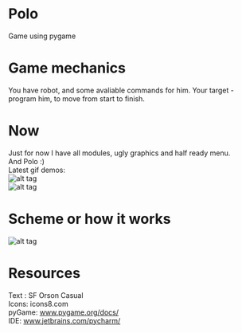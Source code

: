 # Polo
Game using pygame
# Game mechanics 
You have robot, and some avaliable commands for him. Your target - program him, to move from start to finish.
# Now
Just for now I have all modules, ugly graphics and half ready menu.   
And Polo :)   
Latest gif demos:  
![alt tag](https://github.com/zhufyakvv/Polo/blob/master/Demos/demo020317.gif)  
![alt tag](https://github.com/zhufyakvv/Polo/blob/master/Demos/demo010317.gif)
# Scheme or how it works
![alt tag](http://i.imgur.com/pC527q1.png)
# Resources
Text : SF Orson Casual  
Icons: icons8.com  
pyGame: www.pygame.org/docs/  
IDE: www.jetbrains.com/pycharm/   
